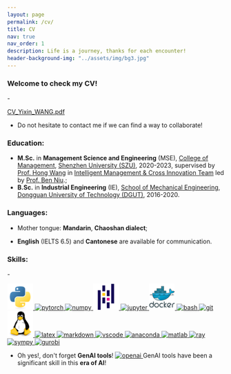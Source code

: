 ```yaml
---
layout: page
permalink: /cv/
title: CV
nav: true
nav_order: 1
description: Life is a journey, thanks for each encounter!
header-background-img: "../assets/img/bg3.jpg"
---
```


<h3 align="left">Welcome to check my CV!</h3>
- <p align="left">
    <a href="../assets/pdf/CV_Yixin_WANG.pdf" rel="noreferrer" title="View CV_Yixin_WANG.pdf" >
        <i class="fas fa-file-pdf fa-3x" style="color: #E04E39;"></i> CV_Yixin_WANG.pdf
    </a></p>

- Do not hesitate to contact me if we can find a way to collaborate!

<h3 align="left">Education:</h3>

- **M.Sc.** in **Management Science and Engineering** (MSE), [College of Management](http://cm.szu.edu.cn/), [Shenzhen University (SZU)](https://en.szu.edu.cn/), 2020-2023, supervised by [Prof. Hong Wang](https://cm.szu.edu.cn/Faculty/Management_Science/WANG_Hong.htm) in [Intelligent Management & Cross Innovation Team](https://mp.weixin.qq.com/s/wvfn8Upxj9f22lMPOzTy2w) led by [Prof. Ben Niu](https://cm.szu.edu.cn/Faculty/Management_Science/NIU_Ben.htm).; 
- **B.Sc.** in **Industrial Engineering** (IE), [School of Mechanical Engineering](https://jxx.dgut.edu.cn/), [Dongguan University of Technology (DGUT)](https://www.dgut.edu.cn/), 2016-2020.

<h3 align="left">Languages:</h3>

- Mother tongue: **Mandarin**, **Chaoshan dialect**;

- **English** (IELTS 6.5) and **Cantonese** are available for communication.

<h3 align="left">Skills:</h3>
- <p align="left">
    <!-- Python -->
    <a href="https://www.python.org" target="_blank" rel="noreferrer"> <img src="https://raw.githubusercontent.com/devicons/devicon/master/icons/python/python-original.svg" alt="python" width="60" height="60"/> </a>
    <!-- PyTorch -->
    <a href="https://pytorch.org/" target="_blank" rel="noreferrer"> <img src="https://cdn.jsdelivr.net/gh/devicons/devicon@latest/icons/pytorch/pytorch-original.svg" alt="pytorch" width="60" height="60"/> </a>
    <!-- NumPy -->
    <a href="https://numpy.org/" target="_blank" rel="noreferrer"> <img src="https://cdn.jsdelivr.net/gh/devicons/devicon@latest/icons/numpy/numpy-original.svg" alt="numpy" width="60" height="60"/> </a>
    <!-- Pandas -->
    <a href="https://pandas.pydata.org/" target="_blank" rel="noreferrer"> <img src="https://raw.githubusercontent.com/devicons/devicon/2ae2a900d2f041da66e950e4d48052658d850630/icons/pandas/pandas-original.svg" alt="pandas" width="60" height="60"/> </a>
    <!-- Jupyter -->
    <a href="https://jupyter.org/" target="_blank" rel="noreferrer"> <img src="https://cdn.jsdelivr.net/gh/devicons/devicon@latest/icons/jupyter/jupyter-original-wordmark.svg" alt="jupyter" width="60" height="60"/> </a>
    <!-- Docker -->
    <a href="https://www.docker.com/" target="_blank" rel="noreferrer"> <img src="https://raw.githubusercontent.com/devicons/devicon/master/icons/docker/docker-original-wordmark.svg" alt="docker" width="60" height="60"/> </a>
    <!-- Bash -->
    <a href="https://www.gnu.org/software/bash/" target="_blank" rel="noreferrer"> <img src="https://www.vectorlogo.zone/logos/gnu_bash/gnu_bash-icon.svg" alt="bash" width="60" height="60"/> </a>
    <!-- Git -->
    <a href="https://git-scm.com/" target="_blank" rel="noreferrer"> <img src="https://cdn.jsdelivr.net/gh/devicons/devicon@latest/icons/git/git-original.svg" alt="git" width="60" height="60"/> </a>
    <!-- Linux -->
    <a href="https://www.linux.org/" target="_blank" rel="noreferrer"> <img src="https://raw.githubusercontent.com/devicons/devicon/master/icons/linux/linux-original.svg" alt="linux" width="60" height="60"/> </a>
    <!-- LaTeX -->
    <a href="https://www.latex-project.org/" target="_blank" rel="noreferrer"> <img src="https://cdn.jsdelivr.net/gh/devicons/devicon@latest/icons/latex/latex-original.svg" alt="latex" width="60" height="60"/> </a>
    <!-- Markdown -->
    <a href="https://daringfireball.net/projects/markdown/" target="_blank" rel="noreferrer"> <img src="https://upload.wikimedia.org/wikipedia/commons/4/48/Markdown-mark.svg" alt="markdown" width="60" height="60"/> </a>
    <!-- VS Code -->
    <a href="https://code.visualstudio.com/" target="_blank" rel="noreferrer"> <img src="https://cdn.jsdelivr.net/gh/devicons/devicon@latest/icons/vscode/vscode-original.svg" alt="vscode" width="60" height="60"/> </a>
    <!-- Anaconda -->
    <a href="https://www.anaconda.com/" target="_blank" rel="noreferrer"> <img src="https://cdn.jsdelivr.net/gh/devicons/devicon@latest/icons/anaconda/anaconda-original.svg" alt="anaconda" width="60" height="60"/> </a>
    <!-- Matlab -->
    <a href="https://www.mathworks.com/" target="_blank" rel="noreferrer"> <img src="https://upload.wikimedia.org/wikipedia/commons/2/21/Matlab_Logo.png" alt="matlab" width="60" height="60"/> </a>
    <!-- Ray -->
    <a href="https://ray.io/" target="_blank" rel="noreferrer"> <img src="https://avatars.githubusercontent.com/u/20547620?s=200&v=4" alt="ray" width="60" height="60"/> </a>
    <!-- SymPy -->
    <a href="https://www.sympy.org/" target="_blank" rel="noreferrer"> <img src="https://www.sympy.org/static/images/logo.png" alt="sympy" width="60" height="60"/> </a>
    <!-- Gurobi -->
    <a href="https://www.gurobi.com/" target="_blank" rel="noreferrer"> <img src="https://cdn.gurobi.com/wp-content/uploads/GurobiLogo_Black-1-1-1.svg" alt=gurobi width="90" height="90"/> </a></p>

<!-- OpenAI -->
- Oh yes!, don't forget **GenAI tools**! <a href="https://openai.com/" target="_blank" rel="noreferrer"> <img src="https://upload.wikimedia.org/wikipedia/commons/thumb/e/ef/ChatGPT-Logo.svg/1920px-ChatGPT-Logo.svg.png" alt="openai" width="50" height="50"/> </a> GenAI tools have been a significant skill in this **era of AI**!
